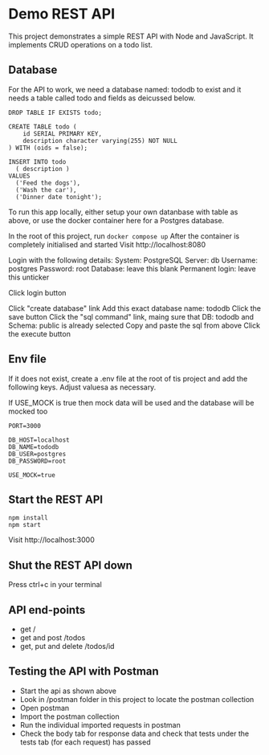 # Demo REST API

This project demonstrates a simple REST API with Node and JavaScript.
It implements CRUD operations on a todo list.

## Database

For the API to work, we need a database named: tododb to exist and it needs a table called todo and fields as deicussed below.

```
DROP TABLE IF EXISTS todo;

CREATE TABLE todo (
    id SERIAL PRIMARY KEY,
    description character varying(255) NOT NULL
) WITH (oids = false);

INSERT INTO todo
  ( description )
VALUES
  ('Feed the dogs'),
  ('Wash the car'),
  ('Dinner date tonight');
```

To run this app locally, either setup your own datanbase with table as above, or use the docker container here for a Postgres database.

In the root of this project, run `docker compose up`
After the container is completely initialised and started
Visit http://localhost:8080

Login with the following details:
System: PostgreSQL
Server: db
Username: postgres
Password: root
Database: leave this blank
Permanent login: leave this unticker

Click login button

Click "create database" link
Add this exact database name: tododb
Click the save button
Click the "sql command" link, maing sure that DB: tododb and Schema: public is already selected
Copy and paste the sql from above
Click the execute button

## Env file

If it does not exist, create a .env file at the root of tis project and add the following keys. Adjust valuesa as necessary.

If USE_MOCK is true then mock data will be used and the database will be mocked too

```
PORT=3000

DB_HOST=localhost
DB_NAME=tododb
DB_USER=postgres
DB_PASSWORD=root

USE_MOCK=true
```

## Start the REST API

```
npm install
npm start
```

Visit http://localhost:3000

## Shut the REST API down

Press ctrl+c in your terminal

## API end-points

- get /
- get and post /todos
- get, put and delete /todos/id

## Testing the API with Postman

- Start the api as shown above
- Look in /postman folder in this project to locate the postman collection
- Open postman
- Import the postman collection
- Run the individual imported requests in postman
- Check the body tab for response data and check that tests under the tests tab (for each request) has passed
